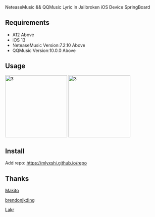NeteaseMusic && QQMusic Lyric in Jailbroken iOS Device SpringBoard

## Requirements
- A12 Above
- iOS 13 
- NeteaseMusic Version:7.2.10 Above
- QQMusic Version:10.0.0 Above

## Usage

<img src="https://raw.githubusercontent.com/onewayticket255/DesktopNeteaseLyric/master/pic/pic1.png" alt="3" width="200"/>
<img src="https://raw.githubusercontent.com/onewayticket255/DesktopNeteaseLyric/master/pic/pic2.png" alt="3" width="200"/>

## Install
Add repo: https://mlyxshi.github.io/repo

## Thanks
[Makito](https://keep.moe/2019/05/16/netease-now-playing-lldb/)

[brendonjkding](https://github.com/brendonjkding/QQMusicDesktopLyrics)

[Lakr](https://lab.qaq.wiki/Lakr233/ilrcoverlay)
